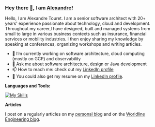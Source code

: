 ### Hey there 👋, I am [Alexandre](https://blog.touret.info/)! 

Hello, I am Alexandre Touret. 
I am a senior software architect with 20+ years' experience passionate about technology, cloud and development. 
Throughout my career,I have designed, built and managed systems from small to large in various business contexts such as insurance, financial services or mobility industries. I then enjoy sharing my knowledge by speaking at conferences, organizing workshops and writing articles.

- 🔭 I’m currently working on software architecture, cloud computing (mostly on GCP) and observability
- 💬 Ask me about software architecture, design or Java development
- 📫 How to reach me: check out my [LinkedIn profile](https://www.linkedin.com/in/atouret/)
- 📝 You could also get my resume on my [LinkedIn profile](https://www.linkedin.com/in/atouret/).

**Languages and Tools:** 

[![My Skills](https://skillicons.dev/icons?i=aws,gcp,java,spring,gitlab,github,opentelemetrys&perline=3)](https://skillicons.dev)

**Articles**

I post on a regularly articles on my [personal blog](https://blog.touret.info) and on the [Worldline Engineering blog](https://blog.worldline.tech/).
